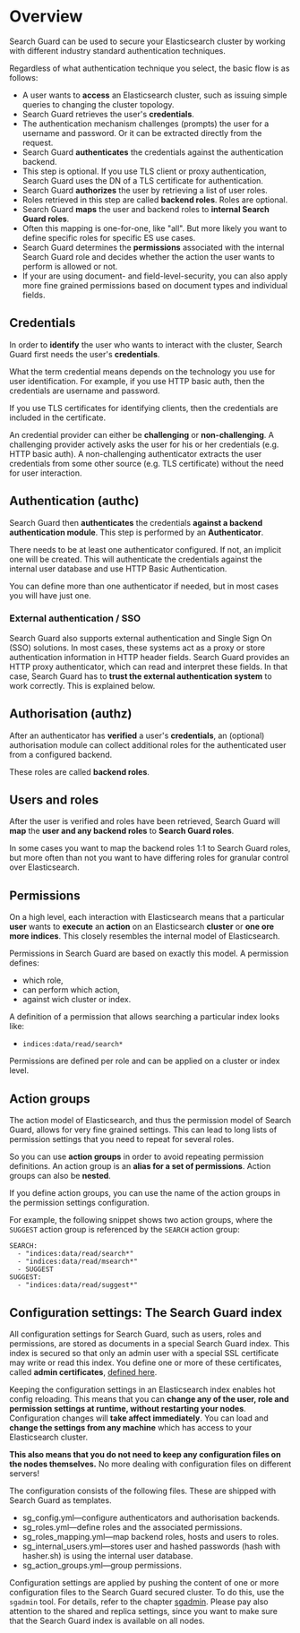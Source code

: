 <!---
Copryight 2016 floragunn GmbH
-->

# Overview

Search Guard can be used to secure your Elasticsearch cluster by working with different industry standard authentication techniques.  

Regardless of what authentication technique you select, the basic flow is as follows:

* A user wants to **access** an Elasticsearch cluster, such as issuing simple queries to changing the cluster topology.
* Search Guard retrieves the user's **credentials**.
 * The authentication mechanism challenges (prompts) the user for a username and password. Or it can be extracted directly from the request.  
* Search Guard **authenticates** the credentials against the authentication backend.  
 * This step is optional.  If you use TLS client or proxy authentication, Search Guard uses the DN of a TLS certificate for authentication.
* Search Guard **authorizes** the user by retrieving a list of user roles.
 * Roles retrieved in this step are called **backend roles**. Roles are optional. 
* Search Guard **maps** the user and backend roles to **internal Search Guard roles**.
 * Often this mapping is one-for-one, like "all".  But more likely you want to define specific roles for specific ES use cases.
* Search Guard determines the **permissions** associated with the internal Search Guard role and decides whether the action the user wants to perform is allowed or not.
 * If your are using document- and field-level-security, you can also apply more fine grained permissions based on document types and individual fields.  

## Credentials

In order to **identify** the user who wants to interact with the cluster, Search Guard first needs the user's **credentials**. 

What the term credential means depends on the technology you use for user identification. For example, if you use HTTP basic auth, then the credentials are username and password.

If you use TLS certificates for identifying clients, then the credentials are included in the certificate.

An credential provider can either be **challenging** or **non-challenging**. A challenging provider actively asks the user for his or her credentials (e.g. HTTP basic auth). A non-challenging authenticator extracts the user credentials from some other source (e.g. TLS certificate) without the need for user interaction.

## Authentication (authc)

Search Guard then **authenticates** the credentials **against a backend authentication module**. This step is performed by an **Authenticator**.  

There needs to be at least one authenticator configured. If not, an implicit one will be created. This will authenticate the credentials against the internal user database and use HTTP Basic Authentication.

You can define more than one authenticator if needed, but in most cases you will have just one.

### External authentication / SSO

Search Guard also supports external authentication and Single Sign On (SSO) solutions. In most cases, these systems act as a proxy or store authentication information in HTTP header fields. Search Guard provides an HTTP proxy authenticator, which can read and interpret these fields. In that case, Search Guard has to **trust the external authentication system** to work correctly. This is explained below.

## Authorisation (authz)

After an authenticator has **verified** a user's **credentials**, an (optional) authorisation module can collect additional roles for the authenticated user from a configured backend. 

These roles are called **backend roles**.

## Users and roles

After the user is verified and roles have been retrieved, Search Guard will **map** the **user and any backend roles** to **Search Guard roles**. 

In some cases you want to map the backend roles 1:1 to Search Guard roles, but more often than not you want to have differing roles for granular control over Elasticsearch.

## Permissions

On a high level, each interaction with Elasticsearch means that a particular **user** wants to **execute** an **action** on an Elasticsearch **cluster** or **one ore more indices**. This closely resembles the internal model of Elasticsearch.

Permissions in Search Guard are based on exactly this model. A permission defines:

* which role,
* can perform which action,
* against wich cluster or index.

A definition of a permission that allows searching a particular index looks like:

* `indices:data/read/search*`

Permissions are defined per role and can be applied on a cluster or index level.

## Action groups

The action model of Elasticsearch, and thus the permission model of Search Guard, allows for very fine grained settings. This can lead to long lists of permission settings that you need to repeat for several roles.

So you can use **action groups** in order to avoid repeating permission definitions. An action group is an **alias for a set of permissions**. Action groups can also be **nested**. 

If you define action groups, you can use the name of the action groups in the permission settings configuration.

For example, the following snippet shows two action groups, where the `SUGGEST` action group is referenced by the `SEARCH` action group:

```
SEARCH:
  - "indices:data/read/search*"
  - "indices:data/read/msearch*"
  - SUGGEST
SUGGEST:
  - "indices:data/read/suggest*"
```

## Configuration settings: The Search Guard index

All configuration settings for Search Guard, such as users, roles and permissions, are stored as documents in a special Search Guard index. This index is secured so that only an admin user with a special SSL certificate may write or read this index. You define one or more of these certificates, called **admin certificates**, [defined here](https://github.com/werowe/search-guard-docs/blob/master/tls_overview.md).

Keeping the configuration settings in an Elasticsearch index enables hot config reloading. This means that you can **change any of the user, role and permission settings at runtime, without restarting your nodes**. Configuration changes will **take affect immediately**. You can load and **change the settings from any machine** which has access to your Elasticsearch cluster. 

**This also means that you do not need to keep any configuration files on the nodes themselves.** No more dealing with configuration files on different servers!

The configuration consists of the following files. These are shipped with Search Guard as templates.

* sg\_config.yml—configure authenticators and authorisation backends.
* sg\_roles.yml—define roles and the associated permissions.
* sg\_roles\_mapping.yml—map backend roles, hosts and users to roles.
* sg\_internal\_users.yml—stores user and hashed passwords (hash with hasher.sh) is using the internal user database.
* sg\_action\_groups.yml—group permissions.

Configuration settings are applied by pushing the content of one or more configuration files to the Search Guard secured cluster. To do this, use the `sgadmin` tool. For details, refer to the chapter [sgadmin](sgadmin.md). Please pay also attention to the shared and replica settings, since you want to make sure that the Search Guard index is available on all nodes.
